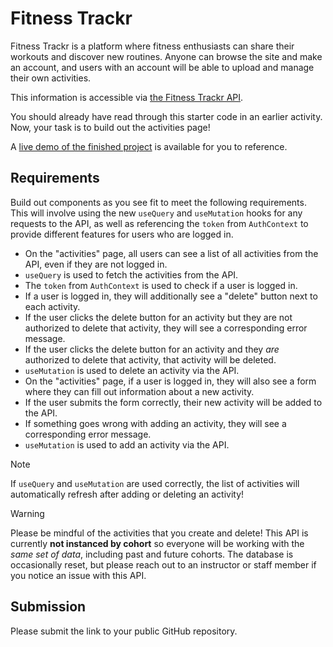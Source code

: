 # Fitness Trackr

Fitness Trackr is a platform where fitness enthusiasts can share their workouts and
discover new routines. Anyone can browse the site and make an account, and users with an
account will be able to upload and manage their own activities.

This information is accessible via [the Fitness Trackr API](https://fitnesstrac-kr.herokuapp.com/).

You should already have read through this starter code in an earlier activity. Now, your
task is to build out the activities page!

A [live demo of the finished project](https://fsa-fitness-trackr.netlify.app/) is available for you to reference.

## Requirements

Build out components as you see fit to meet the following requirements. This will involve
using the new `useQuery` and `useMutation` hooks for any requests to the API, as well as
referencing the `token` from `AuthContext` to provide different features for users who are
logged in.

- On the "activities" page, all users can see a list of all activities from the API,
  even if they are not logged in.
- `useQuery` is used to fetch the activities from the API.
- The `token` from `AuthContext` is used to check if a user is logged in.
- If a user is logged in, they will additionally see a "delete" button next to each
  activity.
- If the user clicks the delete button for an activity but they are not authorized to delete that
  activity, they will see a corresponding error message.
- If the user clicks the delete button for an activity and they _are_ authorized to delete
  that activity, that activity will be deleted.
- `useMutation` is used to delete an activity via the API.
- On the "activities" page, if a user is logged in, they will also see a form where they
  can fill out information about a new activity.
- If the user submits the form correctly, their new activity will be added to the API.
- If something goes wrong with adding an activity, they will see a corresponding error message.
- `useMutation` is used to add an activity via the API.

> [!NOTE]
>
> If `useQuery` and `useMutation` are used correctly, the list of activities will
> automatically refresh after adding or deleting an activity!

> [!WARNING]
>
> Please be mindful of the activities that you create and delete!
> This API is currently **not instanced by cohort** so everyone will be working
> with the _same set of data_, including past and future cohorts.
> The database is occasionally reset, but please reach out to an instructor or staff
> member if you notice an issue with this API.

## Submission

Please submit the link to your public GitHub repository.
